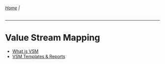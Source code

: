 ###### [Home](https://github.com/RyKaj/Documentation/blob/master/README.md) | 
------------

# Value Stream Mapping
-  [What is VSM](./ValueStreamMapping.md)
-  [VSM Templates & Reports](./VSM%20-%20Template%20%26%20Reports.md)
